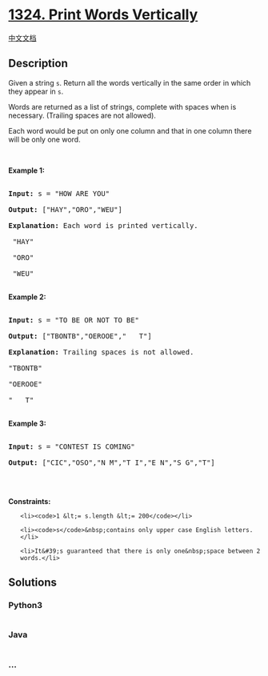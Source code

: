 # [1324. Print Words Vertically](https://leetcode.com/problems/print-words-vertically)

[中文文档](/solution/1300-1399/1324.Print%20Words%20Vertically/README.md)

## Description
<p>Given a string <code>s</code>.&nbsp;Return&nbsp;all the words vertically in the same order in which they appear in <code>s</code>.<br />

Words are returned as a list of strings, complete with&nbsp;spaces when is necessary. (Trailing spaces are not allowed).<br />

Each word would be put on only one column and that in one column there will be only one word.</p>



<p>&nbsp;</p>

<p><strong>Example 1:</strong></p>



<pre>

<strong>Input:</strong> s = &quot;HOW ARE YOU&quot;

<strong>Output:</strong> [&quot;HAY&quot;,&quot;ORO&quot;,&quot;WEU&quot;]

<strong>Explanation: </strong>Each word is printed vertically. 

 &quot;HAY&quot;

&nbsp;&quot;ORO&quot;

&nbsp;&quot;WEU&quot;

</pre>



<p><strong>Example 2:</strong></p>



<pre>

<strong>Input:</strong> s = &quot;TO BE OR NOT TO BE&quot;

<strong>Output:</strong> [&quot;TBONTB&quot;,&quot;OEROOE&quot;,&quot;   T&quot;]

<strong>Explanation: </strong>Trailing spaces is not allowed. 

&quot;TBONTB&quot;

&quot;OEROOE&quot;

&quot;   T&quot;

</pre>



<p><strong>Example 3:</strong></p>



<pre>

<strong>Input:</strong> s = &quot;CONTEST IS COMING&quot;

<strong>Output:</strong> [&quot;CIC&quot;,&quot;OSO&quot;,&quot;N M&quot;,&quot;T I&quot;,&quot;E N&quot;,&quot;S G&quot;,&quot;T&quot;]

</pre>



<p>&nbsp;</p>

<p><strong>Constraints:</strong></p>



<ul>

	<li><code>1 &lt;= s.length &lt;= 200</code></li>

	<li><code>s</code>&nbsp;contains only upper case English letters.</li>

	<li>It&#39;s guaranteed that there is only one&nbsp;space between 2 words.</li>

</ul>


## Solutions


<!-- tabs:start -->

### **Python3**

```python

```

### **Java**

```java

```

### **...**
```

```

<!-- tabs:end -->
